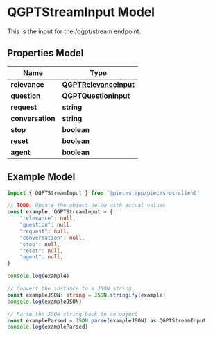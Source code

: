 
# QGPTStreamInput Model

This is the input for the /qgpt/stream endpoint.

## Properties Model

Name | Type
------------ | -------------
**relevance** | [**QGPTRelevanceInput**](QGPTRelevanceInput)
**question** | [**QGPTQuestionInput**](QGPTQuestionInput)
**request** | **string**
**conversation** | **string**
**stop** | **boolean**
**reset** | **boolean**
**agent** | **boolean**

## Example Model

```typescript
import { QGPTStreamInput } from '@pieces.app/pieces-os-client'

// TODO: Update the object below with actual values
const example: QGPTStreamInput = {
    "relevance": null,
    "question": null,
    "request": null,
    "conversation": null,
    "stop": null,
    "reset": null,
    "agent": null,
}

console.log(example)

// Convert the instance to a JSON string
const exampleJSON: string = JSON.stringify(example)
console.log(exampleJSON)

// Parse the JSON string back to an object
const exampleParsed = JSON.parse(exampleJSON) as QGPTStreamInput
console.log(exampleParsed)
```


